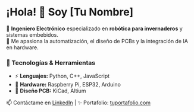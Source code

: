 # ¡Hola! 👋 Soy [Tu Nombre]  

🔹 **Ingeniero Electrónico** especializado en **robótica para invernaderos** y sistemas embebidos.  
🔹 Me apasiona la automatización, el diseño de PCBs y la integración de IA en hardware.  

### 🚀 Tecnologías & Herramientas  
- ⚡ **Lenguajes:** Python, C++, JavaScript  
- 🔌 **Hardware:** Raspberry Pi, ESP32, Arduino  
- 🎨 **Diseño PCB:** KiCad, Altium  

📫 Contáctame en [LinkedIn](https://www.linkedin.com/in/tuusuario) | ✨ Portafolio: [tuportafolio.com](https://tuportafolio.com)  
